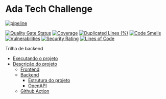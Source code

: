 # Ada Tech Challenge

[![pipeline](https://github.com/ralvescosta/ada-tech-challenge/actions/workflows/gha.yml/badge.svg)](https://github.com/ralvescosta/ada-tech-challenge/actions/workflows/gha.yml)

[![Quality Gate Status](https://sonarcloud.io/api/project_badges/measure?project=ralvescosta_ada-tech-challenge&metric=alert_status)](https://sonarcloud.io/summary/new_code?id=ralvescosta_ada-tech-challenge)
[![Coverage](https://sonarcloud.io/api/project_badges/measure?project=ralvescosta_ada-tech-challenge&metric=coverage)](https://sonarcloud.io/summary/new_code?id=ralvescosta_ada-tech-challenge)
[![Duplicated Lines (%)](https://sonarcloud.io/api/project_badges/measure?project=ralvescosta_ada-tech-challenge&metric=duplicated_lines_density)](https://sonarcloud.io/summary/new_code?id=ralvescosta_ada-tech-challenge)
[![Code Smells](https://sonarcloud.io/api/project_badges/measure?project=ralvescosta_ada-tech-challenge&metric=code_smells)](https://sonarcloud.io/summary/new_code?id=ralvescosta_ada-tech-challenge)
[![Vulnerabilities](https://sonarcloud.io/api/project_badges/measure?project=ralvescosta_ada-tech-challenge&metric=vulnerabilities)](https://sonarcloud.io/summary/new_code?id=ralvescosta_ada-tech-challenge)
[![Security Rating](https://sonarcloud.io/api/project_badges/measure?project=ralvescosta_ada-tech-challenge&metric=security_rating)](https://sonarcloud.io/summary/new_code?id=ralvescosta_ada-tech-challenge)
[![Lines of Code](https://sonarcloud.io/api/project_badges/measure?project=ralvescosta_ada-tech-challenge&metric=ncloc)](https://sonarcloud.io/summary/new_code?id=ralvescosta_ada-tech-challenge)


Trilha de backend

- [Executando o projeto]()
- [Descrição do projeto]()
  - [Frontend]()
  - [Backend]()
    - [Estrutura do projeto]()
    - [OpenAPI]()
  - [Github Action]()